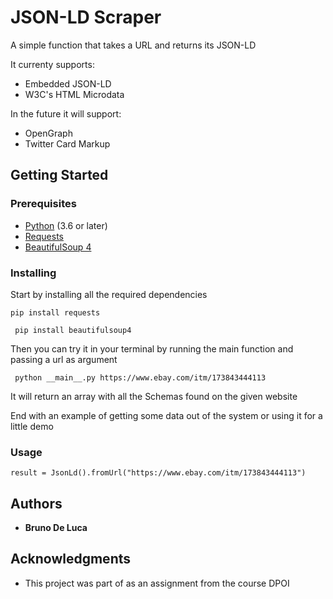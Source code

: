 # JSON-LD Scraper

A simple function that takes a URL and returns its JSON-LD

It currenty supports:

- Embedded JSON-LD
- W3C's HTML Microdata

In the future it will support:
- OpenGraph
- Twitter Card Markup

## Getting Started

### Prerequisites

- [Python](https://www.python.org/) (3.6 or later)
- [Requests](https://requests.readthedocs.io/en/master/)
- [BeautifulSoup 4](https://www.crummy.com/software/BeautifulSoup/bs4/doc/)

### Installing

Start by installing all the required dependencies

```
pip install requests
```

```
 pip install beautifulsoup4
```

Then you can try it in your terminal by running the main function and passing a url as argument

```
 python __main__.py https://www.ebay.com/itm/173843444113
```

It will return an array with all the Schemas found on the given website

End with an example of getting some data out of the system or using it for a little demo

### Usage

```
result = JsonLd().fromUrl("https://www.ebay.com/itm/173843444113")
```

## Authors

* **Bruno De Luca**

## Acknowledgments

* This project was part of as an assignment from the course DPOI
